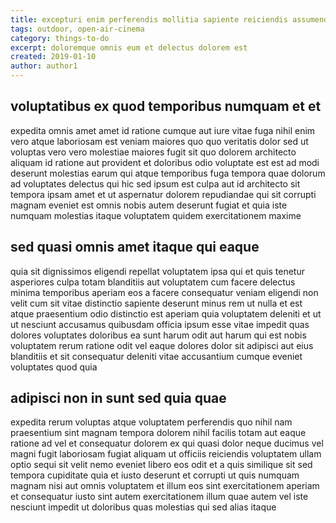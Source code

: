 ```yaml
---
title: excepturi enim perferendis mollitia sapiente reiciendis assumenda article 1506
tags: outdoor, open-air-cinema
category: things-to-do
excerpt: doloremque omnis eum et delectus dolorem est
created: 2019-01-10
author: author1
---
```


## voluptatibus ex quod temporibus numquam et et

expedita omnis amet amet id ratione cumque aut iure vitae fuga nihil enim vero atque laboriosam est veniam maiores quo quo veritatis dolor sed ut voluptas vero vero molestiae maiores fugit sit quo dolorem architecto aliquam id ratione aut provident et doloribus odio voluptate est est ad modi deserunt molestias earum qui atque temporibus fuga tempora quae dolorum ad voluptates delectus qui hic sed ipsum est culpa aut id architecto sit tempora ipsam amet et ut aspernatur dolorem repudiandae qui sit corrupti magnam eveniet est omnis nobis autem deserunt fugiat et quia iste numquam molestias itaque voluptatem quidem exercitationem maxime

## sed quasi omnis amet itaque qui eaque

quia sit dignissimos eligendi repellat voluptatem ipsa qui et quis tenetur asperiores culpa totam blanditiis aut voluptatem cum facere delectus minima temporibus aperiam eos a facere consequatur veniam eligendi non velit cum sit vitae distinctio sapiente deserunt minus rem ut nulla et est atque praesentium odio distinctio est aperiam quia voluptatem deleniti et ut ut nesciunt accusamus quibusdam officia ipsum esse vitae impedit quas dolores voluptates doloribus ea sunt harum odit aut harum qui est nobis voluptatem rerum ratione odit vel eaque dolores dolor sit adipisci aut eius blanditiis et sit consequatur deleniti vitae accusantium cumque eveniet voluptates quod quia

## adipisci non in sunt sed quia quae

expedita rerum voluptas atque voluptatem perferendis quo nihil nam praesentium sint magnam tempora dolorem nihil facilis totam aut eaque ratione ad vel et consequatur dolorem ex qui quasi dolor neque ducimus vel magni fugit laboriosam fugiat aliquam ut officiis reiciendis voluptatem ullam optio sequi sit velit nemo eveniet libero eos odit et a quis similique sit sed tempora cupiditate quia et iusto deserunt et corrupti ut quis numquam magnam nisi aut omnis voluptatem et illum eos sint exercitationem aperiam et consequatur iusto sint autem exercitationem illum quae autem vel iste nesciunt impedit ut doloribus quas molestias qui sed alias itaque
